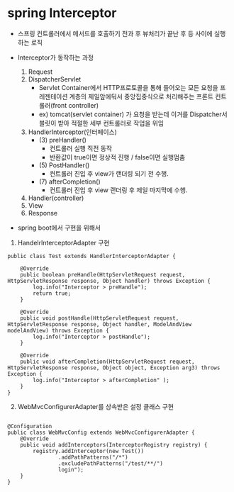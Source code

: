# spring Interceptor
* 스프링 컨트롤러에서 메서드를 호출하기 전과 후 뷰처리가 끝난 후 등 사이에 실행하는 로직
* Interceptor가 동작하는 과정
	1. Request
	2. DispatcherServlet
		* Servlet Container에서 HTTP프로토콜을 통해 들어오는 모든 요청을 프레젠테이션 계층의 제일앞에둬서 중앙집중식으로 처리해주는 프론트 컨트롤러(front controller)
		* ex) tomcat(servlet container) 가 요청을 받는데 이거를 Dispatcher서블릿이 받아 적절한 세부 컨트롤러로 작업을 위임 
	3. HandlerInterceptor(인터페이스)
		* (3) preHandler()
			* 컨트롤러 실행 직전 동작
			* 반환값이 true이면 정상적 진행 / false이면 실행멈춤 
		* (5) PostHandler()
			* 컨트롤러 진입 후 view가 랜더링 되기 전 수행. 
		* (7) afterCompletion()
			* 컨트롤러 진입 후 view 랜더링 후 제일 마지막에 수행. 
	4. Handler(controller)
	6. View
	8. Response

* spring boot에서 구현을 위해서 

1. HandelrInterceptorAdapter 구현

~~~
public class Test extends HandlerInterceptorAdapter {

    @Override
    public boolean preHandle(HttpServletRequest request, HttpServletResponse response, Object handler) throws Exception {
		log.info("Interceptor > preHandle");
		return true;
    }

    @Override
    public void postHandle(HttpServletRequest request, HttpServletResponse response, Object handler, ModelAndView modelAndView) throws Exception {
        log.info("Interceptor > postHandle");
    }

    @Override
    public void afterCompletion(HttpServletRequest request, HttpServletResponse response, Object object, Exception arg3) throws Exception {
        log.info("Interceptor > afterCompletion" );
    }
}

~~~

2. WebMvcConfigurerAdapter를 상속받은 설정 클래스 구현

~~~

@Configuration
public class WebMvcConfig extends WebMvcConfigurerAdapter {
    @Override
    public void addInterceptors(InterceptorRegistry registry) {
        registry.addInterceptor(new Test())
                .addPathPatterns("/*")
                .excludePathPatterns("/test/**/")
                login"); 
    }
}

~~~

